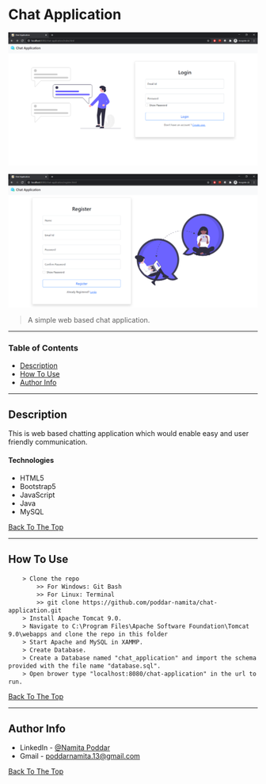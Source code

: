 # Chat Application

![Project Image](./images/login.png)

![Project Image](./images/register.png)

> A simple web based chat application.

---

### Table of Contents

-   [Description](#description)
-   [How To Use](#how-to-use)
-   [Author Info](#author-info)

---

## Description

This is web based chatting application which would enable easy and user friendly communication.

#### Technologies

-   HTML5
-   Bootstrap5
-   JavaScript
-   Java
-   MySQL

[Back To The Top](#Chat-Application)

---

## How To Use

```
    > Clone the repo
        >> For Windows: Git Bash
        >> For Linux: Terminal
        >> git clone https://github.com/poddar-namita/chat-application.git
    > Install Apache Tomcat 9.0.
    > Navigate to C:\Program Files\Apache Software Foundation\Tomcat 9.0\webapps and clone the repo in this folder
    > Start Apache and MySQL in XAMMP.
    > Create Database.
    > Create a Database named "chat_application" and import the schema provided with the file name "database.sql".
    > Open brower type "localhost:8080/chat-application" in the url to run.
```

[Back To The Top](#Chat-Application)

---

## Author Info

-   LinkedIn - [@Namita Poddar](https://www.linkedin.com/in/namitapoddar/)
-   Gmail - poddarnamita.13@gmail.com

[Back To The Top](#Chat-Application)
